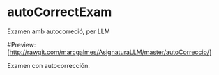# autoCorrectExam
Examen amb autocorreció, per LLM

#Preview: [http://rawgit.com/marcgalmes/AsignaturaLLM/master/autoCorreccio/]

Examen con autocorrección.
